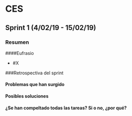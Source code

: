 # CES
## Sprint 1 (4/02/19 - 15/02/19)
### Resumen

####Eufrasio
* #X


###Retrospectiva del sprint


#### Problemas que han surgido


#### Posibles soluciones


#### ¿Se han compeltado todas las tareas? Si o no, ¿por qué?
